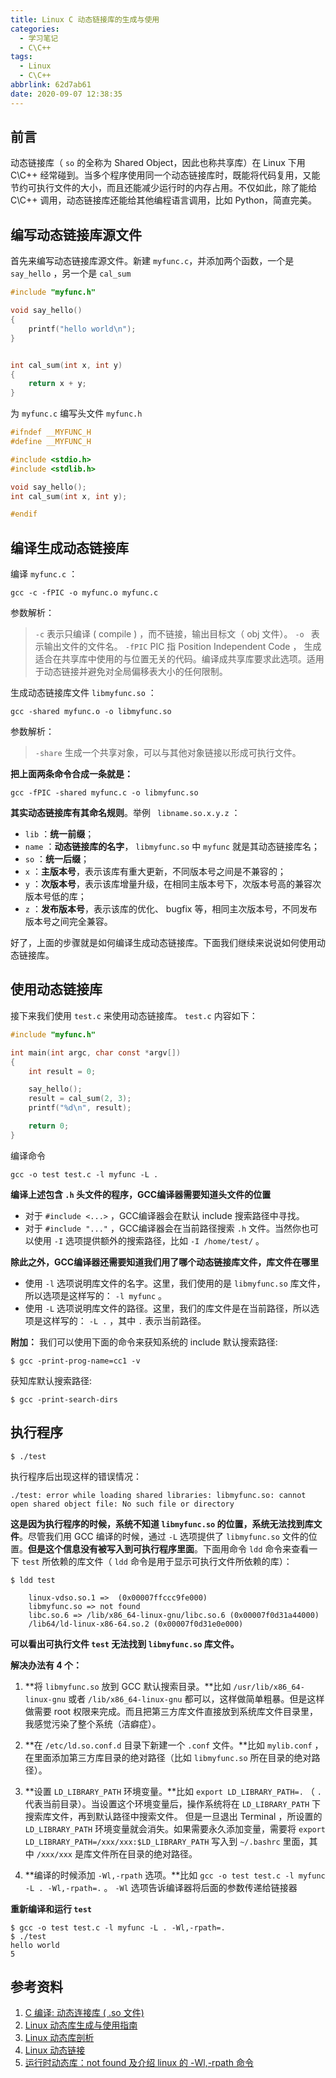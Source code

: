 ```yaml
---
title: Linux C 动态链接库的生成与使用
categories:
  - 学习笔记
  - C\C++
tags:
  - Linux
  - C\C++
abbrlink: 62d7ab61
date: 2020-09-07 12:38:35
---
```


## 前言
动态链接库（ `so` 的全称为 Shared Object，因此也称共享库）在 Linux 下用 C\C++ 经常碰到。当多个程序使用同一个动态链接库时，既能将代码复用，又能节约可执行文件的大小，而且还能减少运行时的内存占用。不仅如此，除了能给 C\C++ 调用，动态链接库还能给其他编程语言调用，比如 Python，简直完美。

<!-- more -->

## 编写动态链接库源文件

首先来编写动态链接库源文件。新建 `myfunc.c`，并添加两个函数，一个是 `say_hello` ，另一个是 `cal_sum`

```C
#include "myfunc.h"

void say_hello()
{
    printf("hello world\n");
}


int cal_sum(int x, int y)
{
    return x + y;
}
```

为 `myfunc.c` 编写头文件 `myfunc.h`

```C
#ifndef __MYFUNC_H
#define __MYFUNC_H

#include <stdio.h>
#include <stdlib.h>

void say_hello();
int cal_sum(int x, int y);

#endif
```


## 编译生成动态链接库

编译 `myfunc.c` ：

```shell
gcc -c -fPIC -o myfunc.o myfunc.c
```

参数解析：
> `-c` 表示只编译 ( compile ) ，而不链接，输出目标文（ obj 文件）。
> `-o ` 表示输出文件的文件名。
> `-fPIC` PIC 指 Position Independent Code ， 生成适合在共享库中使用的与位置无关的代码。编译成共享库要求此选项。适用于动态链接并避免对全局偏移表大小的任何限制。

生成动态链接库文件 `libmyfunc.so` ：

```shell
gcc -shared myfunc.o -o libmyfunc.so
```

参数解析：
> `-share` 生成一个共享对象，可以与其他对象链接以形成可执行文件。

**把上面两条命令合成一条就是：**

```shell
gcc -fPIC -shared myfunc.c -o libmyfunc.so
```

**其实动态链接库有其命名规则**。举例 ` libname.so.x.y.z` ：
* `lib` ：**统一前缀**；
* `name` ：**动态链接库的名字**， `libmyfunc.so` 中 `myfunc` 就是其动态链接库名；
* `so` ：**统一后缀**；
* `x` ：**主版本号**，表示该库有重大更新，不同版本号之间是不兼容的；
* `y` ：**次版本号**，表示该库增量升级，在相同主版本号下，次版本号高的兼容次版本号低的库；
* `z` ：**发布版本号**，表示该库的优化、 bugfix 等，相同主次版本号，不同发布版本号之间完全兼容。

好了，上面的步骤就是如何编译生成动态链接库。下面我们继续来说说如何使用动态链接库。


## 使用动态链接库
接下来我们使用 `test.c` 来使用动态链接库。 `test.c` 内容如下：

```C
#include "myfunc.h"

int main(int argc, char const *argv[])
{
    int result = 0;

    say_hello();
    result = cal_sum(2, 3);
    printf("%d\n", result);

    return 0;
}
```

编译命令
```shell
gcc -o test test.c -l myfunc -L .
```

**编译上述包含 `.h` 头文件的程序，GCC编译器需要知道头文件的位置**
* 对于 `#include <...>` ，GCC编译器会在默认 include 搜索路径中寻找。
* 对于 `#include "..."` ，GCC编译器会在当前路径搜索 `.h` 文件。当然你也可以使用 `-I` 选项提供额外的搜索路径，比如 `-I /home/test/` 。

**除此之外，GCC编译器还需要知道我们用了哪个动态链接库文件，库文件在哪里**
* 使用 `-l` 选项说明库文件的名字。这里，我们使用的是 `libmyfunc.so` 库文件，所以选项是这样写的： `-l myfunc` 。
* 使用 `-L` 选项说明库文件的路径。这里，我们的库文件是在当前路径，所以选项是这样写的： `-L .` ，其中 `.` 表示当前路径。

**附加：**
我们可以使用下面的命令来获知系统的 include 默认搜索路径:

```shell
$ gcc -print-prog-name=cc1 -v
```

获知库默认搜索路径:

```shell
$ gcc -print-search-dirs
```


## 执行程序

```shell
$ ./test
```

执行程序后出现这样的错误情况：
```
./test: error while loading shared libraries: libmyfunc.so: cannot open shared object file: No such file or directory
```

**这是因为执行程序的时候，系统不知道 `libmyfunc.so` 的位置，系统无法找到库文件**。尽管我们用 GCC 编译的时候，通过 `-L` 选项提供了 `libmyfunc.so` 文件的位置。**但是这个信息没有被写入到可执行程序里面**。下面用命令 `ldd` 命令来查看一下 `test` 所依赖的库文件（ `ldd` 命令是用于显示可执行文件所依赖的库）：

```shell
$ ldd test

    linux-vdso.so.1 =>  (0x00007ffccc9fe000)
    libmyfunc.so => not found
    libc.so.6 => /lib/x86_64-linux-gnu/libc.so.6 (0x00007f0d31a44000)
    /lib64/ld-linux-x86-64.so.2 (0x00007f0d31e0e000)
```

**可以看出可执行文件 `test` 无法找到 `libmyfunc.so` 库文件。**

**解决办法有 4 个：**

1. **将 `libmyfunc.so` 放到 GCC 默认搜索目录。**比如 `/usr/lib/x86_64-linux-gnu` 或者 `/lib/x86_64-linux-gnu` 都可以，这样做简单粗暴。但是这样做需要 root 权限来完成。而且把第三方库文件直接放到系统库文件目录里，我感觉污染了整个系统（洁癖症）。

2. **在 `/etc/ld.so.conf.d` 目录下新建一个 `.conf` 文件。**比如 `mylib.conf` ，在里面添加第三方库目录的绝对路径（比如 `libmyfunc.so` 所在目录的绝对路径）。

3. **设置 `LD_LIBRARY_PATH` 环境变量。**比如 `export LD_LIBRARY_PATH=.` （ `.` 代表当前目录）。当设置这个环境变量后，操作系统将在 `LD_LIBRARY_PATH` 下搜索库文件，再到默认路径中搜索文件。
但是一旦退出 Terminal ，所设置的 `LD_LIBRARY_PATH` 环境变量就会消失。如果需要永久添加变量，需要将 `export LD_LIBRARY_PATH=/xxx/xxx:$LD_LIBRARY_PATH` 写入到 `~/.bashrc` 里面，其中 `/xxx/xxx` 是库文件所在目录的绝对路径。

4. **编译的时候添加 `-Wl,-rpath` 选项。**比如 `gcc -o test test.c -l myfunc -L . -Wl,-rpath=.` 。 `-Wl` 选项告诉编译器将后面的参数传递给链接器


**重新编译和运行 `test`**
```shell
$ gcc -o test test.c -l myfunc -L . -Wl,-rpath=.
$ ./test
hello world
5
```

## 参考资料

1. [C 编译: 动态连接库 ( .so 文件)](http://www.cnblogs.com/vamei/archive/2013/04/04/2998850.html)
2. [Linux 动态库生成与使用指南](https://www.cnblogs.com/jiqingwu/p/linux_dynamic_lib_create.html)
3. [Linux 动态库剖析](https://www.ibm.com/developerworks/cn/linux/l-dynamic-libraries/index.html)
4. [Linux 动态链接](https://www.jianshu.com/p/ea9f4a6b136d)
5. [运行时动态库：not found 及介绍 linux 的 -Wl,-rpath 命令](https://www.cnblogs.com/homejim/p/8004883.html)
